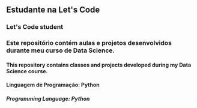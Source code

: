 ## Estudante na Let's Code
### Let's Code student

### Este repositório contém aulas e projetos desenvolvidos durante meu curso de Data Science.
#### This repository contains classes and projects developed during my Data Science course.

#### **Linguagem de Programação:** Python
##### **Programming Language:** Python
